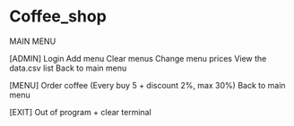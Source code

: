 # Coffee_shop
  MAIN MENU
  
  [ADMIN]
Login
Add menu
Clear menus
Change menu prices
View the data.csv list
Back to main menu

  [MENU]
Order coffee (Every buy 5 + discount 2%, max 30%)
Back to main menu

  [EXIT]
  Out of program + clear terminal


